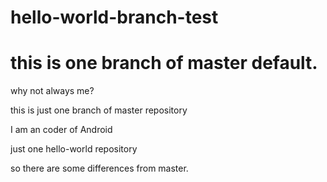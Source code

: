 # hello-world-branch-test
# this is one branch of master default.
why not always me?

this is just one branch of master repository 

I am an coder of Android

just one hello-world repository

so there are some differences from master.


